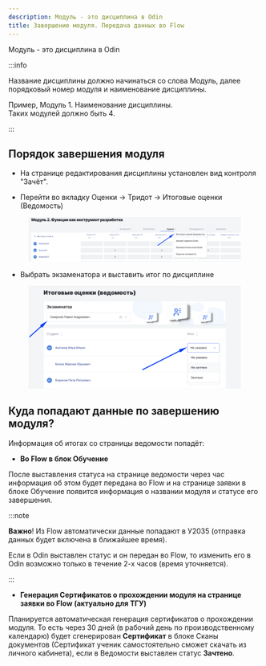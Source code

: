 ```yaml
---
description: Модуль - это дисциплина в Odin
title: Завершение модуля. Передача данных во Flow
---
```


Модуль - это дисциплина в Odin

:::info 

Название дисциплины должно начинаться со слова Модуль, далее порядковый номер модуля и наименование дисциплины.

Пример, Модуль 1. Наименование дисциплины.\
Таких модулей должно быть 4.

:::

## Порядок завершения модуля

-  На странице редактирования дисциплины установлен вид контроля "Зачёт".

-  Перейти во вкладку Оценки -> Тридот -> Итоговые оценки (Ведомость)

<figure>

![](<../../.gitbook/assets/image (811).png>)

<figcaption>



</figcaption>

</figure>

-  Выбрать экзаменатора и выставить итог по дисциплине

<figure>

![](<../../.gitbook/assets/image (812).png>)

<figcaption>



</figcaption>

</figure>

## Куда попадают данные по завершению модуля?

Информация об итогах со страницы ведомости попадёт:

-  **Вo Flow в блок Обучение**

После выставления статуса на странице ведомости через час информация об этом будет передана во Flow и на странице заявки в блоке Обучение появится информация о названии модуля и статусе его завершения.

:::note 

**Важно**! Из Flow автоматически данные попадают в У2035 (отправка данных будет включена в ближайшее время). 

Если в Odin выставлен статус и он передан во Flow, то изменить его в Odin возможно только в течение 2-х часов (время уточняется).

:::

-  **Генерация Сертификатов о прохождении модуля на странице заявки во Flow (актуально для ТГУ)**

Планируется автоматическая генерация сертификатов о прохождении модуля. То есть через 30 дней (в рабочий день по производственному календарю)  будет сгенерирован **Сертификат** в блоке Сканы документов (Сертификат ученик самостоятельно сможет скачать из личного кабинета), если  в Ведомости выставлен статус **Зачтено**. 


